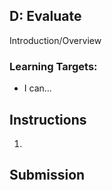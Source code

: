 [//]: # (<p><iframe src="https://douglasurner.github.io/GDP1/units/2/interactive-card/d-evaluate" width="100%" height="666px"></iframe></p>)

## D: Evaluate

Introduction/Overview

### Learning Targets:

* I can...

## Instructions

1. 

## Submission



